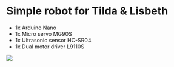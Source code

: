 # Simple robot for Tilda & Lisbeth

 - 1x Arduino Nano
 - 1x Micro servo MG90S
 - 1x Ultrasonic sensor HC-SR04
 - 1x Dual motor driver L9110S

<img src="https://raw.github.com/papabricole/scrap/master/IMG_5009.JPG" >

